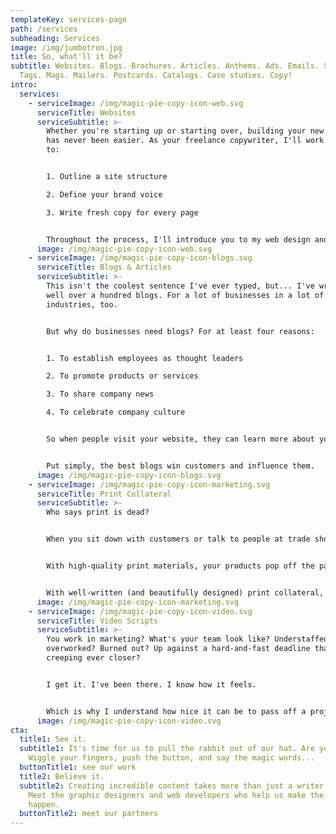 ```yaml
---
templateKey: services-page
path: /services
subheading: Services
image: /img/jumbotron.jpg
title: So, what'll it be?
subtitle: Websites. Blogs. Brochures. Articles. Anthems. Ads. Emails. Slogans.
  Tags. Mags. Mailers. Postcards. Catalogs. Case studies. Copy!
intro:
  services:
    - serviceImage: /img/magic-pie-copy-icon-web.svg
      serviceTitle: Websites
      serviceSubtitle: >-
        Whether you're starting up or starting over, building your new website
        has never been easier. As your freelance copywriter, I'll work with you
        to: 


        1. Outline a site structure

        2. Define your brand voice

        3. Write fresh copy for every page


        Throughout the process, I'll introduce you to my web design and development partners. These guys—they're wizards. Together, we'll customize a website that invites, engages, and inspires your audience.
      image: /img/magic-pie-copy-icon-web.svg
    - serviceImage: /img/magic-pie-copy-icon-blogs.svg
      serviceTitle: Blogs & Articles
      serviceSubtitle: >-
        This isn't the coolest sentence I've ever typed, but... I've written
        well over a hundred blogs. For a lot of businesses in a lot of
        industries, too. 


        But why do businesses need blogs? For at least four reasons:


        1. To establish employees as thought leaders

        2. To promote products or services

        3. To share company news

        4. To celebrate company culture


        So when people visit your website, they can learn more about your brand, and–more to the point–fall in love with it. 


        Put simply, the best blogs win customers and influence them. 
      image: /img/magic-pie-copy-icon-blogs.svg
    - serviceImage: /img/magic-pie-copy-icon-marketing.svg
      serviceTitle: Print Collateral
      serviceSubtitle: >-
        Who says print is dead? 


        When you sit down with customers or talk to people at trade shows, you've got to leave something behind. Something memorable. Something to touch. To read. To experience. Same thing goes for your storefront, food truck, or pizza place. 


        With high-quality print materials, your products pop off the page. Your story is sensational. Your brand? It's unbeatable! 


        With well-written (and beautifully designed) print collateral, you can attract, captivate, and activate your audience. Sound good? Let's do it. 
      image: /img/magic-pie-copy-icon-marketing.svg
    - serviceImage: /img/magic-pie-copy-icon-video.svg
      serviceTitle: Video Scripts
      serviceSubtitle: >-
        You work in marketing? What's your team look like? Understaffed and
        overworked? Burned out? Up against a hard-and-fast deadline that's
        creeping ever closer?


        I get it. I've been there. I know how it feels.


        Which is why I understand how nice it can be to pass off a project—such as writing a video script—to someone who can look at it from a fresh perspective. Someone who can take it, run with it, and bring it to life. Someone like me.
      image: /img/magic-pie-copy-icon-video.svg
cta:
  title1: See it.
  subtitle1: It's time for us to pull the rabbit out of our hat. Are you ready?
    Wiggle your fingers, push the button, and say the magic words...
  buttonTitle1: see our work
  title2: Believe it.
  subtitle2: Creating incredible content takes more than just a writer’s touch.
    Meet the graphic designers and web developers who help us make the magic
    happen.
  buttonTitle2: meet our partners
---
```

